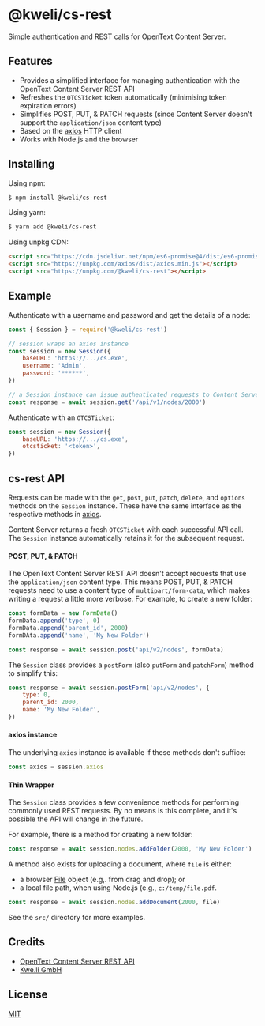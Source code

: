 # @kweli/cs-rest

Simple authentication and REST calls for OpenText Content Server.

## Features

-   Provides a simplified interface for managing authentication with the OpenText Content Server REST API
-   Refreshes the `OTCSTicket` token automatically (minimising token expiration errors)
-   Simplifies POST, PUT, & PATCH requests (since Content Server doesn't support the `application/json` content type)
-   Based on the [axios](https://github.com/axios/axios) HTTP client
-   Works with Node.js and the browser

## Installing

Using npm:

```bash
$ npm install @kweli/cs-rest
```

Using yarn:

```bash
$ yarn add @kweli/cs-rest
```

Using unpkg CDN:

```html
<script src="https://cdn.jsdelivr.net/npm/es6-promise@4/dist/es6-promise.auto.min.js"></script>
<script src="https://unpkg.com/axios/dist/axios.min.js"></script>
<script src="https://unpkg.com/@kweli/cs-rest"></script>
```

## Example

Authenticate with a username and password and get the details of a node:

```js
const { Session } = require('@kweli/cs-rest')

// session wraps an axios instance
const session = new Session({
    baseURL: 'https://.../cs.exe',
    username: 'Admin',
    password: '******',
})

// a Session instance can issue authenticated requests to Content Server
const response = await session.get('/api/v1/nodes/2000')
```

Authenticate with an `OTCSTicket`:

```js
const session = new Session({
    baseURL: 'https://.../cs.exe',
    otcsticket: '<token>',
})
```

## cs-rest API

Requests can be made with the `get`, `post`, `put`, `patch`, `delete`, and `options` methods on the `Session` instance. These have the same interface as the respective methods in [axios](https://github.com/axios/axios).

Content Server returns a fresh `OTCSTicket` with each successful API call. The `Session` instance automatically retains it for the subsequent request.

#### POST, PUT, & PATCH

The OpenText Content Server REST API doesn't accept requests that use the `application/json` content type. This means POST, PUT, & PATCH requests need to use a content type of `multipart/form-data`, which makes writing a request a little more verbose. For example, to create a new folder:

```js
const formData = new FormData()
formData.append('type', 0)
formData.append('parent_id', 2000)
formDAta.append('name', 'My New Folder')

const response = await session.post('api/v2/nodes', formData)
```

The `Session` class provides a `postForm` (also `putForm` and `patchForm`) method to simplify this:

```js
const response = await session.postForm('api/v2/nodes', {
    type: 0,
    parent_id: 2000,
    name: 'My New Folder',
})
```

#### axios instance

The underlying `axios` instance is available if these methods don't suffice:

```js
const axios = session.axios
```

#### Thin Wrapper

The `Session` class provides a few convenience methods for performing commonly used REST requests. By no means is this complete, and it's possible the API will change in the future.

For example, there is a method for creating a new folder:

```js
const response = await session.nodes.addFolder(2000, 'My New Folder')
```

A method also exists for uploading a document, where `file` is either:

-   a browser [File](https://developer.mozilla.org/en-US/docs/Web/API/File) object (e.g,. from drag and drop); or
-   a local file path, when using Node.js (e.g., `c:/temp/file.pdf`.

```js
const response = await session.nodes.addDocument(2000, file)
```

See the `src/` directory for more examples.

## Credits

-   [OpenText Content Server REST API](https://developer.opentext.com/webaccess/#url=%2Fawd%2Fresources%2Fapis%2Fcs-rest-api-for-cs-16-s&tab=501)
-   [Kwe.li GmbH](https://kwe.li/)

## License

[MIT](LICENSE)
